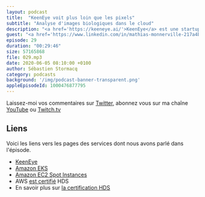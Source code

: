 ```yaml
---
layout: podcast
title:  "KeenEye voit plus loin que les pixels"
subtitle: "Analyse d'images biologiques dans le cloud"
description: "<a href='https://keeneye.ai/'>KeenEye</a> est une startup qui fournit des solutions d'analyse d'images biologiques et médicales à l'aide d'intelligence artificelle. Nous revenons ensemble sur le choix d'un prestataire certifié HDS, ensuite nous levons un coin du voile sur leur architecture faite de containeurs (et k8n), d'Amazon EC2 GPU, d'applications et d'API écrites en Go et d'apprentissage machine. Ils expliquent aussi comment ils maîtrisent leur facture cloud grâce aux instances Amazon EC2 Spot."
guest: "<a href='https://www.linkedin.com/in/mathias-monnerville-217a4b50/'>Mathias Monnerville</a>, CTO, <a href='https://keeneye.ai/'>KeenEye</a>, <a href='https://www.linkedin.com/in/grignonflorian/'>Florian Grignon</a>, Head of Infrastructure, <a href='https://keeneye.ai/'>KeenEye</a> et <a href='https://www.linkedin.com/in/shadinger/'>Stéphan Hadinger</a>, Directeur Technique, AWS France"
episode: 29
duration: "00:29:46"
size: 57165868
file: 029.mp3  
date: 2020-06-05 08:10:00 +0100
author: Sébastien Stormacq
category: podcasts
background: '/img/podcast-banner-transparent.png'
appleEpisodeId: 1000476877795
---
```


Laissez-moi vos commentaires sur [Twitter](https://twitter.com/sebsto), abonnez vous sur ma chaîne [YouTube](https://www.youtube.com/sebsto) ou [Twitch.tv](https://www.twitch.tv/sebAWS)

## Liens

Voici les liens vers les pages des services dont nous avons parlé dans l'épisode.

- [KeenEye](https://keeneye.ai)
- [Amazon EKS](https://aws.amazon.com/eks/) 
- [Amazon EC2 Spot Instances](https://aws.amazon.com/ec2/spot/)
- AWS [est certifié](https://aws.amazon.com/blogs/security/aws-achieves-hds-certification/) HDS
- En savoir plus sur [la certification HDS](https://esante.gouv.fr/labels-certifications/hds/certification-des-hebergeurs-de-donnees-de-sante)